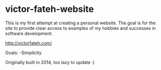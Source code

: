 # victor-fateh-website
This is my first attempt at creating a personal website. The goal is for the site to provide clear access to examples of my hobbies and successes in software development.

http://victorfateh.com/

Goals:
-Simplicity

Originally built in 2014, too lazy to update :)